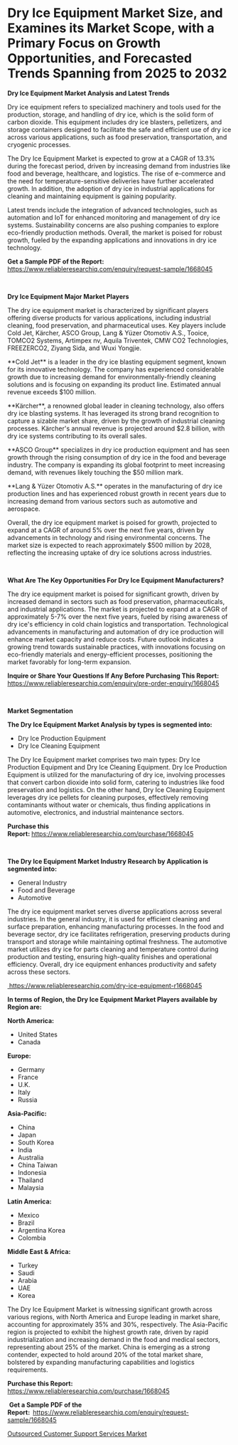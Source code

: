 <p><h1>Dry Ice Equipment Market Size, and Examines its Market Scope, with a Primary Focus on Growth Opportunities, and Forecasted Trends Spanning from 2025 to 2032</h1></p><p><strong>Dry Ice Equipment Market Analysis and Latest Trends</strong></p>
<p><p>Dry ice equipment refers to specialized machinery and tools used for the production, storage, and handling of dry ice, which is the solid form of carbon dioxide. This equipment includes dry ice blasters, pelletizers, and storage containers designed to facilitate the safe and efficient use of dry ice across various applications, such as food preservation, transportation, and cryogenic processes.</p><p>The Dry Ice Equipment Market is expected to grow at a CAGR of 13.3% during the forecast period, driven by increasing demand from industries like food and beverage, healthcare, and logistics. The rise of e-commerce and the need for temperature-sensitive deliveries have further accelerated growth. In addition, the adoption of dry ice in industrial applications for cleaning and maintaining equipment is gaining popularity.</p><p>Latest trends include the integration of advanced technologies, such as automation and IoT for enhanced monitoring and management of dry ice systems. Sustainability concerns are also pushing companies to explore eco-friendly production methods. Overall, the market is poised for robust growth, fueled by the expanding applications and innovations in dry ice technology.</p></p>
<p><strong>Get a Sample PDF of the Report:&nbsp;</strong> <a href="https://www.reliableresearchiq.com/enquiry/request-sample/1668045?utm_campaign=3107&utm_medium=2&utm_source=Github&utm_content=ia&utm_term=07032025&utm_id=dry-ice-equipment">https://www.reliableresearchiq.com/enquiry/request-sample/1668045</a></p>
<p>&nbsp;</p>
<p><strong>Dry Ice Equipment Major Market Players</strong></p>
<p><p>The dry ice equipment market is characterized by significant players offering diverse products for various applications, including industrial cleaning, food preservation, and pharmaceutical uses. Key players include Cold Jet, Kärcher, ASCO Group, Lang & Yüzer Otomotiv A.S., Tooice, TOMCO2 Systems, Artimpex nv, Aquila Triventek, CMW CO2 Technologies, FREEZERCO2, Ziyang Sida, and Wuxi Yongjie.</p><p>**Cold Jet** is a leader in the dry ice blasting equipment segment, known for its innovative technology. The company has experienced considerable growth due to increasing demand for environmentally-friendly cleaning solutions and is focusing on expanding its product line. Estimated annual revenue exceeds $100 million.</p><p>**Kärcher**, a renowned global leader in cleaning technology, also offers dry ice blasting systems. It has leveraged its strong brand recognition to capture a sizable market share, driven by the growth of industrial cleaning processes. Kärcher's annual revenue is projected around $2.8 billion, with dry ice systems contributing to its overall sales.</p><p>**ASCO Group** specializes in dry ice production equipment and has seen growth through the rising consumption of dry ice in the food and beverage industry. The company is expanding its global footprint to meet increasing demand, with revenues likely touching the $50 million mark.</p><p>**Lang & Yüzer Otomotiv A.S.** operates in the manufacturing of dry ice production lines and has experienced robust growth in recent years due to increasing demand from various sectors such as automotive and aerospace.</p><p>Overall, the dry ice equipment market is poised for growth, projected to expand at a CAGR of around 5% over the next five years, driven by advancements in technology and rising environmental concerns. The market size is expected to reach approximately $500 million by 2028, reflecting the increasing uptake of dry ice solutions across industries.</p></p>
<p>&nbsp;</p>
<p><strong>What Are The Key Opportunities For Dry Ice Equipment Manufacturers?</strong></p>
<p><p>The dry ice equipment market is poised for significant growth, driven by increased demand in sectors such as food preservation, pharmaceuticals, and industrial applications. The market is projected to expand at a CAGR of approximately 5-7% over the next five years, fueled by rising awareness of dry ice's efficiency in cold chain logistics and transportation. Technological advancements in manufacturing and automation of dry ice production will enhance market capacity and reduce costs. Future outlook indicates a growing trend towards sustainable practices, with innovations focusing on eco-friendly materials and energy-efficient processes, positioning the market favorably for long-term expansion.</p></p>
<p><strong>Inquire or Share Your Questions If Any Before Purchasing This Report:</strong> <a href="https://www.reliableresearchiq.com/enquiry/pre-order-enquiry/1668045?utm_campaign=3107&utm_medium=2&utm_source=Github&utm_content=ia&utm_term=07032025&utm_id=dry-ice-equipment">https://www.reliableresearchiq.com/enquiry/pre-order-enquiry/1668045</a></p>
<p>&nbsp;</p>
<p><strong>Market Segmentation</strong></p>
<p><strong>The Dry Ice Equipment Market Analysis by types is segmented into:</strong></p>
<p><ul><li>Dry Ice Production Equipment</li><li>Dry Ice Cleaning Equipment</li></ul></p>
<p><p>The Dry Ice Equipment market comprises two main types: Dry Ice Production Equipment and Dry Ice Cleaning Equipment. Dry Ice Production Equipment is utilized for the manufacturing of dry ice, involving processes that convert carbon dioxide into solid form, catering to industries like food preservation and logistics. On the other hand, Dry Ice Cleaning Equipment leverages dry ice pellets for cleaning purposes, effectively removing contaminants without water or chemicals, thus finding applications in automotive, electronics, and industrial maintenance sectors.</p></p>
<p><strong>Purchase this Report:&nbsp;</strong><a href="https://www.reliableresearchiq.com/purchase/1668045?utm_campaign=3107&utm_medium=2&utm_source=Github&utm_content=ia&utm_term=07032025&utm_id=dry-ice-equipment">https://www.reliableresearchiq.com/purchase/1668045</a></p>
<p>&nbsp;</p>
<p><strong>The Dry Ice Equipment Market Industry Research by Application is segmented into:</strong></p>
<p><ul><li>General Industry</li><li>Food and Beverage</li><li>Automotive</li></ul></p>
<p><p>The dry ice equipment market serves diverse applications across several industries. In the general industry, it is used for efficient cleaning and surface preparation, enhancing manufacturing processes. In the food and beverage sector, dry ice facilitates refrigeration, preserving products during transport and storage while maintaining optimal freshness. The automotive market utilizes dry ice for parts cleaning and temperature control during production and testing, ensuring high-quality finishes and operational efficiency. Overall, dry ice equipment enhances productivity and safety across these sectors.</p></p>
<p><a href="https://www.reliableresearchiq.com/dry-ice-equipment-r1668045?utm_campaign=3107&utm_medium=2&utm_source=Github&utm_content=ia&utm_term=07032025&utm_id=dry-ice-equipment">&nbsp;https://www.reliableresearchiq.com/dry-ice-equipment-r1668045</a></p>
<p><strong>In terms of Region, the Dry Ice Equipment Market Players available by Region are:</strong></p>
<p>
    <p> <strong> North America: </strong>
        <ul>
            <li>United States</li>
            <li>Canada</li>
        </ul>
        </p> 
    <p> <strong> Europe: </strong>
        <ul>
            <li>Germany</li>
            <li>France</li>
            <li>U.K.</li>
            <li>Italy</li>
            <li>Russia</li>
        </ul>
        </p> 
    <p> <strong> Asia-Pacific: </strong>
        <ul>
            <li>China</li>
            <li>Japan</li>
            <li>South Korea</li>
            <li>India</li>
            <li>Australia</li>
            <li>China Taiwan</li>
            <li>Indonesia</li>
            <li>Thailand</li>
            <li>Malaysia</li>
        </ul>
        </p> 
    <p> <strong> Latin America: </strong>
        <ul>
            <li>Mexico</li>
            <li>Brazil</li>
            <li>Argentina Korea</li>
            <li>Colombia</li>
        </ul>
        </p> 
    <p> <strong> Middle East & Africa: </strong>
        <ul>
            <li>Turkey</li>
            <li>Saudi</li>
            <li>Arabia</li>
            <li>UAE</li>
            <li>Korea</li>
        </ul>
    </p>
    </p>
<p><p>The Dry Ice Equipment Market is witnessing significant growth across various regions, with North America and Europe leading in market share, accounting for approximately 35% and 30%, respectively. The Asia-Pacific region is projected to exhibit the highest growth rate, driven by rapid industrialization and increasing demand in the food and medical sectors, representing about 25% of the market. China is emerging as a strong contender, expected to hold around 20% of the total market share, bolstered by expanding manufacturing capabilities and logistics requirements.</p></p>
<p><strong>Purchase this Report: </strong><a href="https://www.reliableresearchiq.com/purchase/1668045?utm_campaign=3107&utm_medium=2&utm_source=Github&utm_content=ia&utm_term=07032025&utm_id=dry-ice-equipment">https://www.reliableresearchiq.com/purchase/1668045</a></p>
<p>&nbsp;<strong>Get a Sample PDF of the Report:&nbsp;&nbsp;</strong><a href="https://www.reliableresearchiq.com/enquiry/request-sample/1668045?utm_campaign=3107&utm_medium=2&utm_source=Github&utm_content=ia&utm_term=07032025&utm_id=dry-ice-equipment">https://www.reliableresearchiq.com/enquiry/request-sample/1668045</a></p>
<p><strong></strong></p>
<p><p><a href="https://github.com/voigttyagi/Market-Research-Report-List-1/blob/main/outsourced-customer-support-services-market.md?utm_campaign=3107&utm_medium=2&utm_source=Github&utm_content=ia&utm_term=07032025&utm_id=dry-ice-equipment">Outsourced Customer Support Services Market</a></p></p>